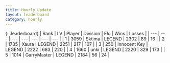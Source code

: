 ```yaml
---
title: Hourly Update
layout: leaderboard
category: hourly
---
```


{: .leaderboard}
| Rank | LV | Player | Division | Elo | Wins | Losses |
| --- | --- | --- | --- | --- | --- | --- |
| <span data-change="0">1</span> | 3059 | <span title="ID: 353063">Sktima</span> | LEGEND | <span data-change="0">2302</span> | <span data-change="0">89</span> | <span data-change="0">16</span> |
| <span data-change="0">2</span> | 1735 | <span title="ID: 200908">Xaura</span> | LEGEND | <span data-change="12">2251</span> | <span data-change="3">217</span> | <span data-change="0">107</span> |
| <span data-change="1">3</span> | 250 | <span title="ID: 773025">Innocent Key</span> | LEGEND | <span data-change="16">2222</span> | <span data-change="4">683</span> | <span data-change="0">220</span> |
| <span data-change="-1">4</span> | 1660 | <span title="ID: 692745">unki</span> | LEGEND | <span data-change="0">2220</span> | <span data-change="0">329</span> | <span data-change="0">173</span> |
| <span data-change="0">5</span> | 1014 | <span title="ID: 86076">GarryMaster</span> | LEGEND | <span data-change="0">2184</span> | <span data-change="0">56</span> | <span data-change="0">24</span> |